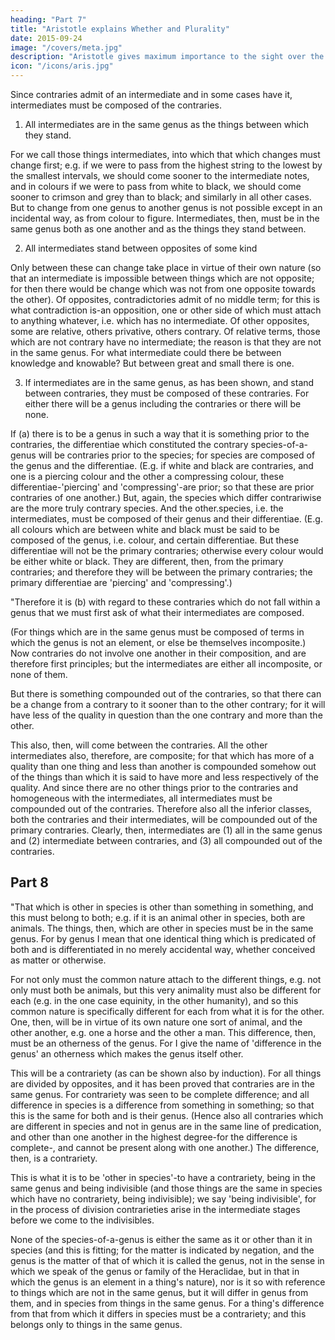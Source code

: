 ```yaml
---
heading: "Part 7"
title: "Aristotle explains Whether and Plurality"
date: 2015-09-24
image: "/covers/meta.jpg"
description: "Aristotle gives maximum importance to the sight over the other senses"
icon: "/icons/aris.jpg"
---
```




Since contraries admit of an intermediate and in some cases have it, intermediates must be composed of the contraries. 

1. All intermediates are in the same genus as the things between which they stand.

For we call those things intermediates, into which that which changes must change first; e.g. if we were to pass from the highest string to the lowest by the smallest intervals, we should come sooner to the intermediate notes, and in colours if we were to pass from white to black, we should come sooner to crimson and grey than to black; and similarly in all other cases. But to change from one genus to another genus is not possible except in an incidental way, as from colour to figure. Intermediates, then, must be in the same genus both as one another and as the things they stand between.

2. All intermediates stand between opposites of some kind

Only between these can change take place in virtue of their own nature (so that an intermediate is impossible between things which are not opposite; for then there would be change which was not from one opposite towards the other). Of opposites, contradictories admit of no middle term; for this is what contradiction is-an opposition, one or other side of which must attach to anything whatever, i.e. which has no intermediate. Of other opposites, some are relative, others privative, others contrary. Of relative terms, those which are not contrary have no intermediate; the reason is that they are not in the same genus. For what intermediate could there be between knowledge and knowable? But between great and small there is one.

3. If intermediates are in the same genus, as has been shown, and stand between contraries, they must be composed of these contraries. For either there will be a genus including the contraries or there will be none. 

If (a) there is to be a genus in such a way that it is something prior to the contraries, the differentiae which constituted the contrary species-of-a-genus will be contraries prior to the species; for species are composed of the genus and the differentiae. (E.g. if white and black are contraries, and one is a piercing colour and the other a compressing colour, these differentiae-'piercing' and 'compressing'-are prior; so that these are prior contraries of one another.) But, again, the species which differ contrariwise are the more truly contrary species. And the other.species, i.e. the intermediates, must be composed of their genus and their differentiae. (E.g. all colours which are between white and black must be said to be composed of the genus, i.e. colour, and certain differentiae. But these differentiae will not be the primary contraries; otherwise every colour would be either white or black. They are different, then, from the primary contraries; and therefore they will be between the primary contraries; the primary differentiae are 'piercing' and 'compressing'.)

"Therefore it is (b) with regard to these contraries which do not fall within a genus that we must first ask of what their intermediates are composed. 

(For things which are in the same genus must be composed of terms in which the genus is not an element, or else be themselves incomposite.) Now contraries do not involve one another in their composition, and are therefore first principles; but the intermediates are either all incomposite, or none of them. 

But there is something compounded out of the contraries, so that there can be a change from a contrary to it sooner than to the other contrary; for it will have less of the quality in question than the one contrary and more than the other. 

This also, then, will come between the contraries. All the other intermediates also, therefore, are composite; for that which has more of a quality than one thing and less than another is compounded somehow out of the things than which it is said to have more and less respectively of the quality. And since there are no other things prior to the contraries and homogeneous with the intermediates, all intermediates must be compounded out of the contraries. Therefore also all the inferior classes, both the contraries and their intermediates, will be compounded out of the primary contraries. Clearly, then, intermediates are (1) all in the same genus and (2) intermediate between contraries, and (3) all compounded out of the contraries.


## Part 8

"That which is other in species is other than something in something, and this must belong to both; e.g. if it is an animal other in species, both are animals. The things, then, which are other in species must be in the same genus. For by genus I mean that one identical thing which is predicated of both and is differentiated in no merely accidental way, whether conceived as matter or otherwise. 

For not only must the common nature attach to the different things, e.g. not only must both be animals, but this very animality must also be different for each (e.g. in the one case equinity, in the other humanity), and so this common nature is specifically different for each from what it is for the other. One, then, will be in virtue of its own nature one sort of animal, and the other another, e.g. one a horse and the other a man. This difference, then, must be an otherness of the genus. For I give the name of 'difference in the genus' an otherness which makes the genus itself other.

This will be a contrariety (as can be shown also by induction). For all things are divided by opposites, and it has been proved that contraries are in the same genus. For contrariety was seen to be complete difference; and all difference in species is a difference from something in something; so that this is the same for both and is their genus. (Hence also all contraries which are different in species and not in genus are in the same line of predication, and other than one another in the highest degree-for the difference is complete-, and cannot be present along with one another.) The difference, then, is a contrariety.

This is what it is to be 'other in species'-to have a contrariety, being in the same genus and being indivisible (and those things are the same in species which have no contrariety, being indivisible); we say 'being indivisible', for in the process of division contrarieties arise in the intermediate stages before we come to the indivisibles. 

None of the species-of-a-genus is either the same as it or other than it in species (and this is fitting; for the matter is indicated by negation, and the genus is the matter of that of which it is called the genus, not in the sense in which we speak of the genus or family of the Heraclidae, but in that in which the genus is an element in a thing's nature), nor is it so with reference to things which are not in the same genus, but it will differ in genus from them, and in species from things in the same genus. For a thing's difference from that from which it differs in species must be a contrariety; and this belongs only to things in the same genus.
